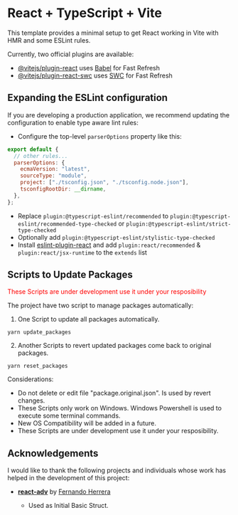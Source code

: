 # React + TypeScript + Vite

This template provides a minimal setup to get React working in Vite with HMR and some ESLint rules.

Currently, two official plugins are available:

- [@vitejs/plugin-react](https://github.com/vitejs/vite-plugin-react/blob/main/packages/plugin-react/README.md) uses [Babel](https://babeljs.io/) for Fast Refresh
- [@vitejs/plugin-react-swc](https://github.com/vitejs/vite-plugin-react-swc) uses [SWC](https://swc.rs/) for Fast Refresh

## Expanding the ESLint configuration

If you are developing a production application, we recommend updating the configuration to enable type aware lint rules:

- Configure the top-level `parserOptions` property like this:

```js
export default {
  // other rules...
  parserOptions: {
    ecmaVersion: "latest",
    sourceType: "module",
    project: ["./tsconfig.json", "./tsconfig.node.json"],
    tsconfigRootDir: __dirname,
  },
};
```

- Replace `plugin:@typescript-eslint/recommended` to `plugin:@typescript-eslint/recommended-type-checked` or `plugin:@typescript-eslint/strict-type-checked`
- Optionally add `plugin:@typescript-eslint/stylistic-type-checked`
- Install [eslint-plugin-react](https://github.com/jsx-eslint/eslint-plugin-react) and add `plugin:react/recommended` & `plugin:react/jsx-runtime` to the `extends` list

## Scripts to Update Packages

<p style="color:red">
These Scripts are under development use it under your resposibility</p>

The project have two script to manage packages automatically:

1. One Script to update all packages automatically.

```
yarn update_packages
```

2. Another Scripts to revert updated packages come back to original packages.

```
yarn reset_packages
```

Considerations:

- Do not delete or edit file "package.original.json". Is used by revert changes.
- These Scripts only work on Windows. Windows Powershell is used to execute some terminal commands.
- New OS Compatibility will be added in a future.
- These Scripts are under development use it under your resposibility.

## Acknowledgements

I would like to thank the following projects and individuals whose work has helped in the development of this project:

- **[react-adv](https://github.com/Klerith/react-adv)** by [Fernando Herrera](https://github.com/Klerith)

  - Used as Initial Basic Struct.
